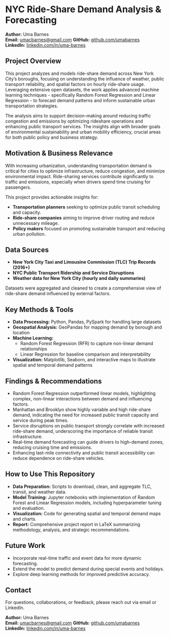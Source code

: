 # NYC Ride-Share Demand Analysis & Forecasting

**Author:** Uma Barnes  
**Email:** [umacbarnes@gmail.com](mailto:umacbarnes@gmail.com)
**GitHub:** [github.com/umabarnes](https://github.com/umabarnes)  
**LinkedIn:** [linkedin.com/in/uma-barnes](https://linkedin.com/in/uma-barnes)  


## Project Overview

This project analyzes and models ride-share demand across New York City’s boroughs, focusing on understanding the influence of weather, public transport reliability, and spatial factors on hourly ride-share usage. Leveraging extensive open datasets, the work applies advanced machine learning techniques - specifically Random Forest Regression and Linear Regression - to forecast demand patterns and inform sustainable urban transportation strategies.

The analysis aims to support decision-making around reducing traffic congestion and emissions by optimizing rideshare operations and enhancing public transport services. The insights align with broader goals of environmental sustainability and urban mobility efficiency, crucial areas for both public policy and business strategy.

## Motivation & Business Relevance

With increasing urbanization, understanding transportation demand is critical for cities to optimize infrastructure, reduce congestion, and minimize environmental impact. Ride-sharing services contribute significantly to traffic and emissions, especially when drivers spend time cruising for passengers.

This project provides actionable insights for:

- **Transportation planners** seeking to optimize public transit scheduling and capacity.  
- **Ride-share companies** aiming to improve driver routing and reduce unnecessary mileage.  
- **Policy makers** focused on promoting sustainable transport and reducing urban pollution.  

## Data Sources

- **New York City Taxi and Limousine Commission (TLC) Trip Records (2016+)**  
- **NYC Public Transport Ridership and Service Disruptions**  
- **Weather data for New York City (hourly and daily summaries)**  

Datasets were aggregated and cleaned to create a comprehensive view of ride-share demand influenced by external factors.


## Key Methods & Tools

- **Data Processing:** Python, Pandas, PySpark for handling large datasets  
- **Geospatial Analysis:** GeoPandas for mapping demand by borough and location  
- **Machine Learning:**  
  - Random Forest Regression (RFR) to capture non-linear demand relationships  
  - Linear Regression for baseline comparison and interpretability  
- **Visualization:** Matplotlib, Seaborn, and interactive maps to illustrate spatial and temporal demand patterns  


## Findings & Recommendations

- Random Forest Regression outperformed linear models, highlighting complex, non-linear interactions between demand and influencing factors.  
- Manhattan and Brooklyn show highly variable and high ride-share demand, indicating the need for increased public transit capacity and service during peak times.  
- Service disruptions on public transport strongly correlate with increased ride-share demand, underscoring the importance of reliable transit infrastructure.  
- Real-time demand forecasting can guide drivers to high-demand zones, reducing cruising time and emissions.  
- Enhancing last-mile connectivity and public transit accessibility can reduce dependence on ride-share vehicles.  


## How to Use This Repository

- **Data Preparation:** Scripts to download, clean, and aggregate TLC, transit, and weather data.  
- **Model Training:** Jupyter notebooks with implementation of Random Forest and Linear Regression models, including hyperparameter tuning and evaluation.  
- **Visualization:** Code for generating spatial and temporal demand maps and charts.  
- **Report:** Comprehensive project report in LaTeX summarizing methodology, analysis, and strategic recommendations.  


## Future Work

- Incorporate real-time traffic and event data for more dynamic forecasting.  
- Extend the model to predict demand during special events and holidays.  
- Explore deep learning methods for improved predictive accuracy.  


## Contact

For questions, collaborations, or feedback, please reach out via email or LinkedIn.


**Author:** Uma Barnes  
**Email:** [umacbarnes@gmail.com](mailto:umacbarnes@gmail.com)
**GitHub:** [github.com/umabarnes](https://github.com/umabarnes)  
**LinkedIn:** [linkedin.com/in/uma-barnes](https://linkedin.com/in/uma-barnes)  

